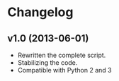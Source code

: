 # Changelog

## v1.0 (2013-06-01)

* Rewritten the complete script.
* Stabilizing the code.
* Compatible with Python 2 and 3
